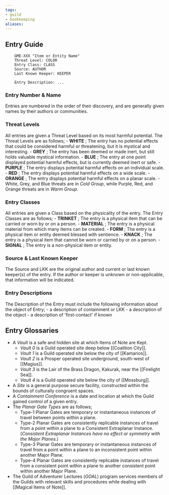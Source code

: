```yaml
---
tags:
- guild
- bookkeeping
aliases:
---
```


## Entry Guide

```
	GME-XXX "Item or Entity Name"
	Threat Level: COLOR
	Entry Class: CLASS
	Source: AUTHOR
	Last Known Keeper: KEEPER

	Entry Description: ...
```


### Entry Number & Name
Entries are numbered in the order of their discovery, and are generally given names by their authors or communities.

### Threat Levels
All entries are given a Threat Level based on its most harmful potential. The Threat Levels are as follows;
	- **WHITE** ; The entry has no potential effects that could be considered harmful or threatening, but it is mystical and interesting.
	- **GREY** ; The entry has been deemed or made inert, but still holds valuable mystical information.
	- **BLUE** ; The entry at one point displayed potential harmful effects, but is currently deemed inert or safe.
	- **PURPLE** ; The entry displays potential harmful effects on an individual scale.
	- **RED** ; The entry displays potential harmful effects on a wide scale.
	- **ORANGE** ; The entry displays potential harmful effects on a planar scale.
		- White, Grey, and Blue threats are in *Cold Group*, while Purple, Red, and Orange threats are in *Warm Group*.
### Entry Classes
All entries are given a Class based on the physicality of the entry. The Entry Classes are as follows;
	- **TRINKET** ; The entry is a physical item that can be carried or worn by or on a person.
	- **MATERIAL** ; The entry is a physical material from which many items can be created.
	- **FORM** ; The entry is a physical item or entity deemed blessed with sentience.
	- **KNACK** ; The entry is a physical item that cannot be worn or carried by or on a person.
	- **SIGNAL** ; The entry is a non-physical item or entity.

### Source & Last Known Keeper
The Source and LKK are the original author and current or last known keeper(s) of the entry. If the author or keeper is unknown or non-applicable, that information will be indicated.

### Entry Descriptions
The Description of the Entry must include the following information about the object of Entry;
	- a description of containment or LKK
	- a description of the object
	- a description of 'first-contact' if known

## Entry Glossaries
- A *Vault* is a safe and hidden site at which Items of Note are Kept.
	- *Vault 0* is a Guild operated site deep below [[Coalition City]].
	- *Vault 1* is a Guild operated site below the city of [[Kamarios]].
	- *Vault 2* is a Prosper operated site underground, south-west of [[Magius]].
	- *Vault 3* is the Lair of the Brass Dragon, Kakurak, near the [[Firelight Sea]].
	- *Vault 4* is a Guild operated site below the city of [[Mossburg]].
- A *Site* is a general purpose secure facility, constructed within the bounds of culturally congruent spaces.
- A *Containment Conference* is a date and location at which the Guild gained control of a given entry.
- The *Planar Gate Types* are as follows;
	- Type-1 Planar Gates are temporary or instantaneous instances of travel between points within a plane.
	- Type-2 Planar Gates are consistently replicable instances of travel from a point within a plane to a Consistent Extraplanar Instance. (*Consistent Extraplanar Instances have no effect or symmetry with the Major Planes.*)
	- Type-3 Planar Gates are temporary or instantaneous instances of travel from a point within a plane to an inconsistent point within another Major Plane.
	- Type-4 Planar Gates are consistently replicable instances of travel from a consistent point within a plane to another consistent point within another Major Plane.
- The Guild of Adventurer Lectures (*GOAL*) program services members of the Guilds with relevant skills and procedures while dealing with [[Magical Items of Note]].